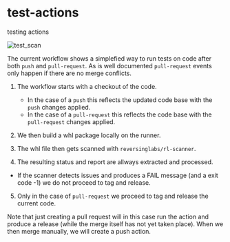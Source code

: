 # test-actions
testing actions

![test_scan](https://github.com/maarten-boot/test-actions/actions/workflows/main.yml/badge.svg?event=push)

The current workflow shows a simplefied way to run tests on code after both `push` and `pull-request`.
As is well documented `pull-request` events only happen if there are no merge conflicts.

1. The workflow starts with a checkout of the code.
    * In the case of a `push` this reflects the updated code base with the `push` changes applied.
    * In the case of a `pull-request` this reflects the code base with the `pull-request` changes applied.

2. We then build a whl package locally on the runner.

3. The whl file then gets scanned with `reversinglabs/rl-scanner`.

4. The resulting status and report are allways extracted and processed.

* If the scanner detects issues and produces a FAIL message (and a exit code -1) we do not proceed to tag and release.

5. Only in the case of `pull-request` we proceed to tag and release the current code.

Note that just creating a pull request will in this case run the action and produce a release (while the merge itself has not yet taken place).
When we then merge manually, we will create a push action.

